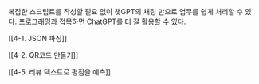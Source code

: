 
복잡한 스크립트를 작성할 필요 없이 챗GPT의 채팅 만으로 업무를 쉽게 처리할 수 있다.
프로그래밍과 접목하면 ChatGPT를 더 잘 활용할 수 있다.

[[4-1. JSON 파싱]]

[[4-2. QR코드 만들기]]

[[4-5. 리뷰 텍스트로 평점을 예측]]

